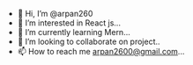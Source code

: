- 👋 Hi, I’m @arpan260
- 👀 I’m interested in React js...
- 🌱 I’m currently learning Mern...
- 💞️ I’m looking to collaborate on project..
- 📫 How to reach me arpan2600@gmail.com...

<!---
arpan260/arpan260 is a ✨ special ✨ repository because its `README.md` (this file) appears on your GitHub profile.
You can click the Preview link to take a look at your changes.
--->
